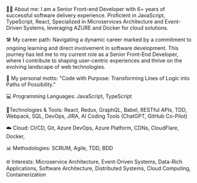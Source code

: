 👨‍💻 About me: I am a Senior Front-end Developer with 6+ years of successful software delivery experience. Proficient in JavaScript, TypeScript, React,
Specialized in Microservices Architecture and Event-Driven Systems, leveraging AZURE and Docker for cloud solutions.

🛠️ My career path: Navigating a dynamic career marked by a commitment to ongoing learning and direct involvement in software development. This journey has led me to my current role as a Senior Front-End Developer, where I contribute to shaping user-centric experiences and thrive on the evolving landscape of web technologies.

🚀 My personal motto: "Code with Purpose: Transforming Lines of Logic into Paths of Possibility."

💻 Programming Languages: JavaScript, TypeScript

🔧Technologies & Tools: React, Redux, GraphQL, Babel, RESTful APIs, TDD, Webpack, SQL, DevOps, JIRA, AI Coding Tools (ChatGPT, GitHub Co-Pilot)

☁️ Cloud: CI/CD, Git, Azure DevOps, Azure Platform, CDNs, CloudFlare, Docker,

📊 Methodologies: SCRUM, Agile, TDD, BDD

🌐 Interests: Microservice Architecture, Event-Driven Systems, Data-Rich Applications, Software Architecture, Distributed Systems, Cloud Computing, Containerization
